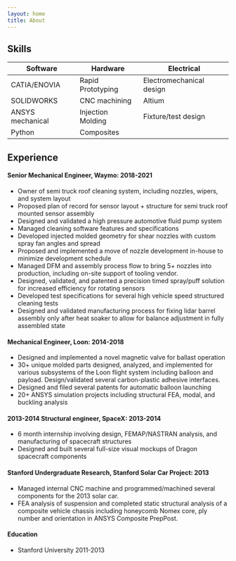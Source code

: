 ```yaml
---
layout: home
title: About
---
```

## Skills
| Software | Hardware | Electrical |
|-|-|-|
| CATIA/ENOVIA | Rapid Prototyping | Electromechanical design |
| SOLIDWORKS | CNC machining | Altium |
| ANSYS mechanical | Injection Molding | Fixture/test design |
| Python | Composites |  |

## Experience

#### Senior Mechanical Engineer, Waymo:  2018-2021  
* Owner of semi truck roof cleaning system, including nozzles, wipers, and system layout
* Proposed plan of record for sensor layout + structure for semi truck roof mounted sensor assembly
* Designed and validated a high pressure automotive fluid pump system
* Managed cleaning software features and specifications
* Developed injected molded geometry for shear nozzles with custom spray fan angles and spread
* Proposed and implemented a move of nozzle development in-house to minimize development schedule  
* Managed DFM and assembly process flow to bring 5+ nozzles into production, including on-site support of tooling vendor.
* Designed, validated, and patented a precision timed spray/puff solution for increased efficiency for rotating sensors
* Developed test specifications for several high vehicle speed structured cleaning tests
* Designed and validated manufacturing process for fixing lidar barrel assembly only after heat soaker to allow for balance adjustment in fully assembled state

#### Mechanical Engineer, Loon: 2014-2018	
* Designed and implemented a novel magnetic valve for ballast operation
* 30+ unique molded parts designed, analyzed, and implemented for various subsystems of the Loon flight system including balloon and payload. Design/validated several carbon-plastic adhesive interfaces.
* Designed and filed several patents for automatic balloon launching
* 20+  ANSYS simulation projects including structural FEA, modal, and buckling analysis 

#### 2013-2014	Structural engineer, SpaceX: 2013-2014	
* 6 month internship involving design, FEMAP/NASTRAN analysis, and manufacturing of spacecraft structures
* Designed and built several full-size visual mockups of Dragon spacecraft components

#### Stanford Undergraduate Research, Stanford Solar Car Project: 2013
* Managed internal CNC machine and programmed/machined several components for the 2013 solar car.
* FEA analysis of suspension and completed static structural analysis of a composite vehicle chassis including honeycomb Nomex core, ply number and orientation in ANSYS Composite PrepPost.

#### Education
* Stanford University 2011-2013
